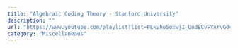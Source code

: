 ```yaml
---
title: "Algebraic Coding Theory - Stanford University"
description: ""
url: "https://www.youtube.com/playlist?list=PLkvhuSoxwjI_UudECvFYArvG0cLbFlzSr"
category: "Miscellaneous"
---
```

